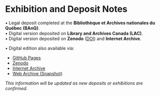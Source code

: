 # Exhibition and Deposit Notes
 
• Legal deposit completed at the **Bibliothèque et Archives nationales du Québec (BAnQ)**.  
• Digital version deposited on **Library and Archives Canada (LAC)**.  
• Digital version deposited on **Zenodo** ([DOI](https://doi.org/10.5281/zenodo.15120261)) and **Internet Archive**.  

• Digital edition also available via:
  - [GitHub Pages](https://gauvreauyves.github.io/FineArtBooks/Reveries/)
  - [Zenodo](https://doi.org/10.5281/zenodo.15120261)
  - [Internet Archive](https://archive.org/details/reveries-by-yves-gauvreau)
  - [Web Archive (Snapshot)](https://web.archive.org/web/20250401000000/https://gauvreauyves.github.io/FineArtBooks/Reveries/)

*This information will be updated as new deposits or exhibitions are confirmed.*



